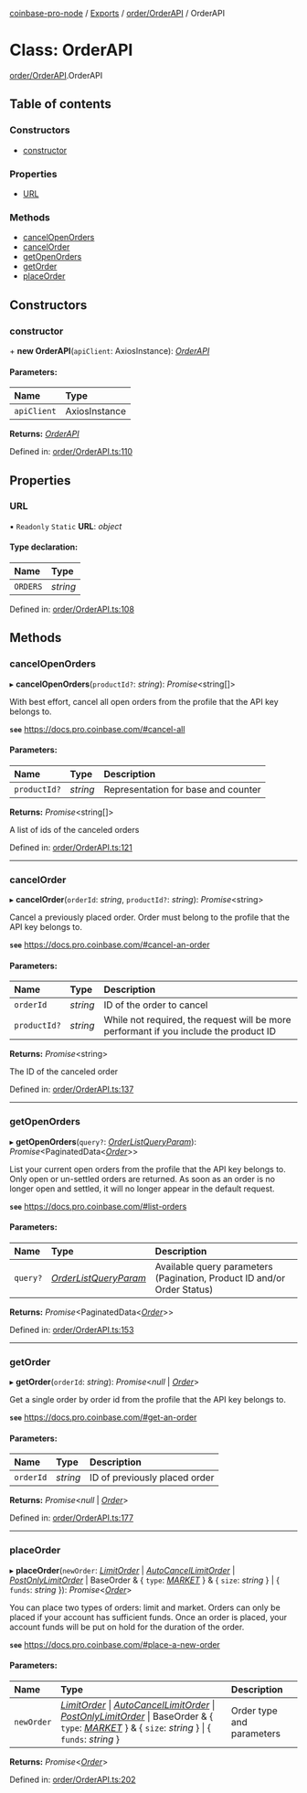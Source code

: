 [coinbase-pro-node](../README.md) / [Exports](../modules.md) / [order/OrderAPI](../modules/order_orderapi.md) / OrderAPI

# Class: OrderAPI

[order/OrderAPI](../modules/order_orderapi.md).OrderAPI

## Table of contents

### Constructors

- [constructor](order_orderapi.orderapi.md#constructor)

### Properties

- [URL](order_orderapi.orderapi.md#url)

### Methods

- [cancelOpenOrders](order_orderapi.orderapi.md#cancelopenorders)
- [cancelOrder](order_orderapi.orderapi.md#cancelorder)
- [getOpenOrders](order_orderapi.orderapi.md#getopenorders)
- [getOrder](order_orderapi.orderapi.md#getorder)
- [placeOrder](order_orderapi.orderapi.md#placeorder)

## Constructors

### constructor

\+ **new OrderAPI**(`apiClient`: AxiosInstance): [*OrderAPI*](order_orderapi.orderapi.md)

#### Parameters:

Name | Type |
:------ | :------ |
`apiClient` | AxiosInstance |

**Returns:** [*OrderAPI*](order_orderapi.orderapi.md)

Defined in: [order/OrderAPI.ts:110](https://github.com/bennycode/coinbase-pro-node/blob/e63aeae/src/order/OrderAPI.ts#L110)

## Properties

### URL

▪ `Readonly` `Static` **URL**: *object*

#### Type declaration:

Name | Type |
:------ | :------ |
`ORDERS` | *string* |

Defined in: [order/OrderAPI.ts:108](https://github.com/bennycode/coinbase-pro-node/blob/e63aeae/src/order/OrderAPI.ts#L108)

## Methods

### cancelOpenOrders

▸ **cancelOpenOrders**(`productId?`: *string*): *Promise*<string[]\>

With best effort, cancel all open orders from the profile that the API key belongs to.

**`see`** https://docs.pro.coinbase.com/#cancel-all

#### Parameters:

Name | Type | Description |
:------ | :------ | :------ |
`productId?` | *string* | Representation for base and counter   |

**Returns:** *Promise*<string[]\>

A list of ids of the canceled orders

Defined in: [order/OrderAPI.ts:121](https://github.com/bennycode/coinbase-pro-node/blob/e63aeae/src/order/OrderAPI.ts#L121)

___

### cancelOrder

▸ **cancelOrder**(`orderId`: *string*, `productId?`: *string*): *Promise*<string\>

Cancel a previously placed order. Order must belong to the profile that the API key belongs to.

**`see`** https://docs.pro.coinbase.com/#cancel-an-order

#### Parameters:

Name | Type | Description |
:------ | :------ | :------ |
`orderId` | *string* | ID of the order to cancel   |
`productId?` | *string* | While not required, the request will be more performant if you include the product ID   |

**Returns:** *Promise*<string\>

The ID of the canceled order

Defined in: [order/OrderAPI.ts:137](https://github.com/bennycode/coinbase-pro-node/blob/e63aeae/src/order/OrderAPI.ts#L137)

___

### getOpenOrders

▸ **getOpenOrders**(`query?`: [*OrderListQueryParam*](../interfaces/order_orderapi.orderlistqueryparam.md)): *Promise*<PaginatedData<[*Order*](../modules/order_orderapi.md#order)\>\>

List your current open orders from the profile that the API key belongs to. Only open or un-settled
orders are returned. As soon as an order is no longer open and settled, it will no longer appear
in the default request.

**`see`** https://docs.pro.coinbase.com/#list-orders

#### Parameters:

Name | Type | Description |
:------ | :------ | :------ |
`query?` | [*OrderListQueryParam*](../interfaces/order_orderapi.orderlistqueryparam.md) | Available query parameters (Pagination, Product ID and/or Order Status)   |

**Returns:** *Promise*<PaginatedData<[*Order*](../modules/order_orderapi.md#order)\>\>

Defined in: [order/OrderAPI.ts:153](https://github.com/bennycode/coinbase-pro-node/blob/e63aeae/src/order/OrderAPI.ts#L153)

___

### getOrder

▸ **getOrder**(`orderId`: *string*): *Promise*<*null* \| [*Order*](../modules/order_orderapi.md#order)\>

Get a single order by order id from the profile that the API key belongs to.

**`see`** https://docs.pro.coinbase.com/#get-an-order

#### Parameters:

Name | Type | Description |
:------ | :------ | :------ |
`orderId` | *string* | ID of previously placed order   |

**Returns:** *Promise*<*null* \| [*Order*](../modules/order_orderapi.md#order)\>

Defined in: [order/OrderAPI.ts:177](https://github.com/bennycode/coinbase-pro-node/blob/e63aeae/src/order/OrderAPI.ts#L177)

___

### placeOrder

▸ **placeOrder**(`newOrder`: [*LimitOrder*](../interfaces/order_orderapi.limitorder.md) \| [*AutoCancelLimitOrder*](../interfaces/order_orderapi.autocancellimitorder.md) \| [*PostOnlyLimitOrder*](../interfaces/order_orderapi.postonlylimitorder.md) \| BaseOrder & { `type`: [*MARKET*](../enums/order_orderapi.ordertype.md#market)  } & { `size`: *string*  } \| { `funds`: *string*  }): *Promise*<[*Order*](../modules/order_orderapi.md#order)\>

You can place two types of orders: limit and market. Orders can only be placed if your account has sufficient
funds. Once an order is placed, your account funds will be put on hold for the duration of the order.

**`see`** https://docs.pro.coinbase.com/#place-a-new-order

#### Parameters:

Name | Type | Description |
:------ | :------ | :------ |
`newOrder` | [*LimitOrder*](../interfaces/order_orderapi.limitorder.md) \| [*AutoCancelLimitOrder*](../interfaces/order_orderapi.autocancellimitorder.md) \| [*PostOnlyLimitOrder*](../interfaces/order_orderapi.postonlylimitorder.md) \| BaseOrder & { `type`: [*MARKET*](../enums/order_orderapi.ordertype.md#market)  } & { `size`: *string*  } \| { `funds`: *string*  } | Order type and parameters   |

**Returns:** *Promise*<[*Order*](../modules/order_orderapi.md#order)\>

Defined in: [order/OrderAPI.ts:202](https://github.com/bennycode/coinbase-pro-node/blob/e63aeae/src/order/OrderAPI.ts#L202)
